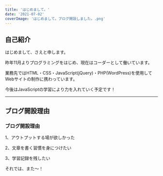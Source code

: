 ```yaml
---
title: 'はじめまして。'
date: '2021-07-02'
coverImage: 'はじめまして。ブログ開設しました。.png'
---
```


## 自己紹介

はじめまして、さえと申します。

昨年11月よりプログラミングをはじめ、現在はコーダーとして働いています。

業務先ではHTML・CSS・JavaScript(jQuery)・PHP(WordPress)を使用してWebサイトの制作に携わっています。

今後はJavaScriptの学習により力を入れていく予定です！

---

## ブログ開設理由

### ブログ開設理由

1、アウトプットする場が欲しかった

2、文章を書く習慣を身につけたい

3、学習記録を残したい

それでは、また〜！
